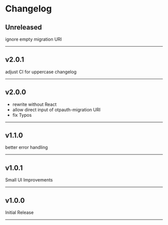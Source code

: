 # Changelog

## Unreleased

ignore empty migration URI

---

## v2.0.1

adjust CI for uppercase changelog

---

## v2.0.0

- rewrite without React
- allow direct input of otpauth-migration URI
- fix Typos

---

## v1.1.0

better error handling

---

## v1.0.1

Small UI Improvements

---

## v1.0.0

Initial Release

---
